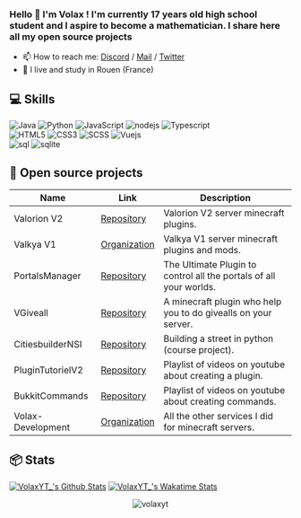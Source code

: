 ### Hello 👋 I'm Volax ! I'm currently 17 years old high school student and I aspire to become a mathematician. I share here all my open source projects

- 📫 How to reach me: [Discord](https://discord.gg/3anxCKb) / [Mail](f.charrier.duval@gmail.com) / [Twitter](https://twitter.com/VolaxOff)
- 🥖 I live and study in Rouen (France) 

## 💻 Skills
![Java](https://img.shields.io/badge/java-%23ED8B00.svg?style=for-the-badge&logo=java&logoColor=white)
![Python](https://img.shields.io/badge/python-3670A0?style=for-the-badge&logo=python&logoColor=ffdd54)
![JavaScript](https://img.shields.io/badge/javascript-%23323330.svg?style=for-the-badge&logo=javascript&logoColor=%23F7DF1E)
![nodejs](https://img.shields.io/badge/Node.js-43853D?style=for-the-badge&logo=node.js&logoColor=white)
![Typescript](https://img.shields.io/badge/TypeScript-007ACC?style=for-the-badge&logo=typescript&logoColor=white)
<br>
![HTML5](https://img.shields.io/badge/html5-%23E34F26.svg?style=for-the-badge&logo=html5&logoColor=white)
![CSS3](https://img.shields.io/badge/css3-%231572B6.svg?style=for-the-badge&logo=css3&logoColor=white)
![SCSS](https://img.shields.io/badge/Sass-CC6699?style=for-the-badge&logo=sass&logoColor=white)
![Vuejs](https://img.shields.io/badge/Vue.js-35495E?style=for-the-badge&logo=vue.js&logoColor=4FC08D)
<br>
![sql](https://img.shields.io/badge/MySQL-00000F?style=for-the-badge&logo=mysql&logoColor=white)
![sqlite](https://img.shields.io/badge/SQLite-07405E?style=for-the-badge&logo=sqlite&logoColor=white)



## 🚩 Open source projects
  | Name             | Link                                                      | Description                                                        |
  |------------------|-----------------------------------------------------------|--------------------------------------------------------------------|
  | Valorion V2      | [Repository](https://github.com/VolaxYT/Valorion)         | Valorion V2 server minecraft plugins.                              |
  | Valkya V1        | [Organization](https://github.com/ValkyaMC)               | Valkya V1 server minecraft plugins and mods.                       | 
  | PortalsManager   | [Repository](https://github.com/VolaxYT/PortalsManager)   | The Ultimate Plugin to control all the portals of all your worlds. |  
  | VGiveall         | [Repository](https://github.com/VolaxYT/VGiveall)         | A minecraft plugin who help you to do givealls on your server.     |  
  | CitiesbuilderNSI | [Repository](https://github.com/VolaxYT/CitiesbuilderNSI) | Building a street in python (course project).                      |  
  | PluginTutorielV2 | [Repository](https://github.com/VolaxYT/PluginTutorielV2) | Playlist of videos on youtube about creating a plugin.             |  
  | BukkitCommands   | [Repository](https://github.com/VolaxYT/BukkitCommands)   | Playlist of videos on youtube about creating commands.             |  
  | Volax-Development| [Organization](https://github.com/Volax-Development)      | All the other services I did for minecraft servers.                |  
## 📦 Stats 
[![VolaxYT_'s Github Stats](https://github-readme-stats.vercel.app/api?username=volaxyt&theme=radical)](https://github.com/anuraghazra/github-readme-stats)
[![VolaxYT_'s Wakatime Stats](https://github-readme-stats.vercel.app/api/wakatime?username=Volax&range=all_time)](https://github.com/anuraghazra/github-readme-stats)
<br>
<p align="center"> <img src="https://komarev.com/ghpvc/?username=volaxyt" alt="volaxyt"/></p>
